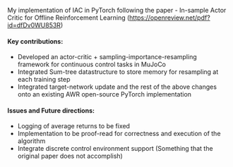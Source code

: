 My implementation of IAC in PyTorch following the paper - In-sample Actor Critic for Offline Reinforcement Learning (https://openreview.net/pdf?id=dfDv0WU853R)

#### Key contributions:
-  Developed an actor-critic + sampling-importance-resampling framework for continuous control tasks in MuJoCo
-  Integrated Sum-tree datastructure to store memory for resampling at each training step
-  Integrated target-network update and the rest of the above changes onto an existing AWR open-source PyTorch implementation

#### Issues and Future directions:
-  Logging of average returns to be fixed
-  Implementation to be proof-read for correctness and execution of the algorithm
-  Integrate discrete control environment support (Something that the original paper does not accomplish)

